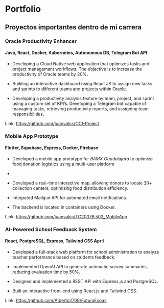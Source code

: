 # Portfolio

## Proyectos importantes dentro de mi carrera

### Oracle Productivity Enhancer
####  Java, React, Docker, Kubernetes, Autonomous DB, Telegram Bot API 

- Developing a Cloud Native web application that optimizes tasks and project management workflows. The objective is to increase the
productivity of Oracle teams by 20%.

- Building an interactive dashboard using React JS to assign new tasks and sprints to different teams and projects within Oracle.

- Developing a productivity analysis feature by team, project, and sprint using a custom set of KPI’s.
Developing a Telegram bot capable of managing tasks, retrieving productivity reports, and assigning team responsibilities.

Link: https://github.com/juanvalos/OCI-Project

### Mobile App Prototype 
####   Flutter, Supabase, Express, Docker, Firebase

- Developed a mobile app prototype for *BAMX Guadalajara* to optimize food donation logistics using a multi-user platform.
- 
- Developed a real-time interactive map, allowing donors to locate 20+ collection centers, optimizing food distribution efficiency.

- Integrated Mailgun API for automated email notifications.
  
- The backend is located in containers using Docker.

Link: https://github.com/juanvalos/TC2007B.502_MobileApp

### AI-Powered School Feedback System
#### React, PostgreSQL, Express, Tailwind CSS April
- Developed a full-stack web platform for school administration to analyze teacher performance based on students feedback.
  
- Implemented OpenAI API to generate automatic survey summaries, reducing evaluation time by 50%.
  
- Designed and implemented a REST API with Express.js and PostgreSQL.
  
- Built an interactive front-end using React.js and Tailwind CSS.

Link: https://github.com/Alberto2708/FuturoEcoas
